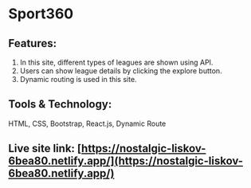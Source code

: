 # Sport360

## Features:
1. In this site, different types of leagues are shown using API.
2. Users can show league details by clicking the explore button.
3. Dynamic routing is used in this site.

## Tools & Technology:
HTML, CSS, Bootstrap, React.js, Dynamic Route

## Live site link: [https://nostalgic-liskov-6bea80.netlify.app/](https://nostalgic-liskov-6bea80.netlify.app/)
